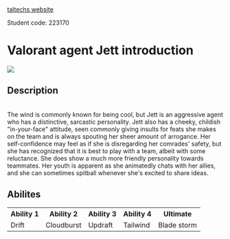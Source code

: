 <!DOCTYPE html>
<html>
<a href= https://taltech.ee/>taltechs website</a>
<p>Student code: 223170</p>
<head>
<h1>Valorant agent Jett introduction</h1>
<img src=https://www.theloadout.com/wp-content/sites/theloadout/2022/06/valorant-jett-icebox-exploit-550x309.jpg>
</head>
<body>
<h2>Description</h2>
<br>
The wind is commonly known for being cool, but Jett is an aggressive agent who has a distinctive, sarcastic personality.
Jett also has a cheeky, childish "in-your-face" attitude, seen commonly giving insults for feats she makes on the team and is always spouting her sheer amount of arrogance.
Her self-confidence may feel as if she is disregarding her comrades' safety, but she has recognized that it is best to play with a team, albeit with some reluctance.
She does show a much more friendly personality towards teammates.
Her youth is apparent as she animatedly chats with her allies, and she can sometimes spitball whenever she's excited to share ideas.
<br>
<h2>Abilites</h2>
<table>
  <tr>
    <th>Ability 1</th>
    <th>Ability 2</th>
    <th>Ability 3</th>
    <th>Ability 4</th>
    <th>Ultimate</th>
  </tr>
  <tr>
    <td>Drift</td>
    <td>Cloudburst</td>
    <td>Updraft</td>
    <td>Tailwind</td>
    <td>Blade storm</td>
  </tr>
</body>
</html>
